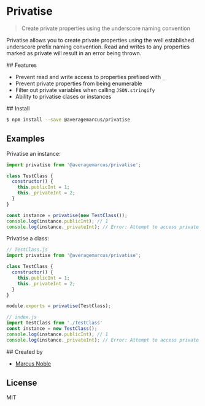 # Privatise

> Create private properties using the underscore naming convention

Privatise allows you to create private properties using the well established underscore prefix naming convention. Read and writes to any properties marked as private will result in an error being thrown.

## Features

* Prevent read and write access to properties prefixed with `_`
* Prevent private properties from being enumerable
* Filter out private variables when calling `JSON.stringify`
* Ability to privatise clases or instances

## Install

```sh
$ npm install --save @averagemarcus/privatise
```

## Examples

Privatise an instance:
```js
import privatise from '@averagemarcus/privatise';

class TestClass {
  constructor() {
    this.publicInt = 1;
    this._privateInt = 2;
  }
}

const instance = privatise(new TestClass());
console.log(instance.publicInt); // 1
console.log(instance._privateInt); // Error: Attempt to access private property
```

Privatise a class:
```js
// TestClass.js
import privatise from '@averagemarcus/privatise';

class TestClass {
  constructor() {
    this.publicInt = 1;
    this._privateInt = 2;
  }
}

module.exports = privatise(TestClass);

// index.js
import TestClass from './TestClass'
const instance = new TestClass();
console.log(instance.publicInt); // 1
console.log(instance._privateInt); // Error: Attempt to access private property
```

## Created by

* [Marcus Noble](http://github.com/averageMarcus/)

## License

MIT
